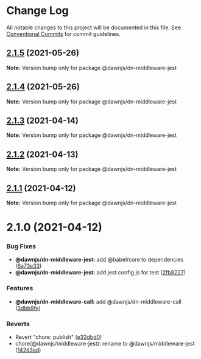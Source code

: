 # Change Log

All notable changes to this project will be documented in this file.
See [Conventional Commits](https://conventionalcommits.org) for commit guidelines.

## [2.1.5](https://github.com/alibaba/dawn/compare/@dawnjs/dn-middleware-jest@2.1.4...@dawnjs/dn-middleware-jest@2.1.5) (2021-05-26)

**Note:** Version bump only for package @dawnjs/dn-middleware-jest





## [2.1.4](https://github.com/alibaba/dawn/compare/@dawnjs/dn-middleware-jest@2.1.3...@dawnjs/dn-middleware-jest@2.1.4) (2021-05-26)

**Note:** Version bump only for package @dawnjs/dn-middleware-jest





## [2.1.3](https://github.com/alibaba/dawn/compare/@dawnjs/dn-middleware-jest@2.1.2...@dawnjs/dn-middleware-jest@2.1.3) (2021-04-14)

**Note:** Version bump only for package @dawnjs/dn-middleware-jest





## [2.1.2](https://github.com/alibaba/dawn/compare/@dawnjs/dn-middleware-jest@2.1.1...@dawnjs/dn-middleware-jest@2.1.2) (2021-04-13)

**Note:** Version bump only for package @dawnjs/dn-middleware-jest





## [2.1.1](https://github.com/alibaba/dawn/compare/@dawnjs/dn-middleware-jest@2.1.0...@dawnjs/dn-middleware-jest@2.1.1) (2021-04-12)

**Note:** Version bump only for package @dawnjs/dn-middleware-jest





# 2.1.0 (2021-04-12)


### Bug Fixes

* **@dawnjs/dn-middleware-jest:** add @babel/core to dependencies ([6a73e33](https://github.com/alibaba/dawn/commit/6a73e33d67c31f297721756723e979c73ca5dbc7))
* **@dawnjs/dn-middleware-jest:** add jest.config.js for test ([2fb8227](https://github.com/alibaba/dawn/commit/2fb8227e1b47ec284c20f7438adfa7f10b4c7f3a))


### Features

* **@dawnjs/dn-middleware-call:** add @dawnjs/dn-middleware-call ([3dbb9fe](https://github.com/alibaba/dawn/commit/3dbb9fe8fbadb0e9b318c24e3c59510eeef3ca25))


### Reverts

* Revert "chore: publish" ([e32dbd0](https://github.com/alibaba/dawn/commit/e32dbd0d9aa3f3b76e6e707504840c1b7e8c0705))
* chore(@dawnjs/middleware-jest): rename to @dawnjs/middleware-jest ([142d3ad](https://github.com/alibaba/dawn/commit/142d3ad9107249981f02f4a8934682d90aacaaa1))
